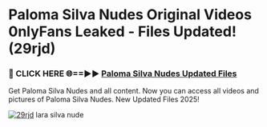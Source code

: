 # Paloma Silva Nudes Original Videos 0nlyFans Leaked - Files Updated! (29rjd)

<h3>🔴 CLICK HERE 🌐==►► <a href="https://tinyurl.com/52m3yx9h" rel="nofollow">Paloma Silva Nudes Updated Files</a></h3>

Get Paloma Silva Nudes and all content. Now you can access all videos and pictures of Paloma Silva Nudes. New Updated Files 2025!

[![29rjd](https://i.imgur.com/TnHtlc8.gif)](https://tinyurl.com/52m3yx9h)
lara silva nude